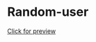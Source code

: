 # Random-user
[Click for preview](https://htmlpreview.github.io/?https://github.com/MBendikaite/Random-user/blob/master/index.html)
